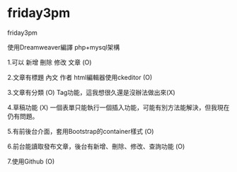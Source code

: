 # friday3pm
friday3pm

使用Dreamweaver編譯 php+mysql架構

1.可以 新增 刪除 修改 文章 (O)

2.文章有標題 內文 作者 html編輯器使用ckeditor (O)

3.文章有分類 (O)
Tag功能，這我想很久還是沒辦法做出來(X)

4.草稿功能 (X)
一個表單只能執行一個插入功能，可能有別方法能解決，但我現在仍有問題。

5.有前後台介面，套用Bootstrap的container樣式 (O)

6.前台能讀取發布文章，後台有新增、刪除、修改、查詢功能 (O)

7.使用Github (O)

